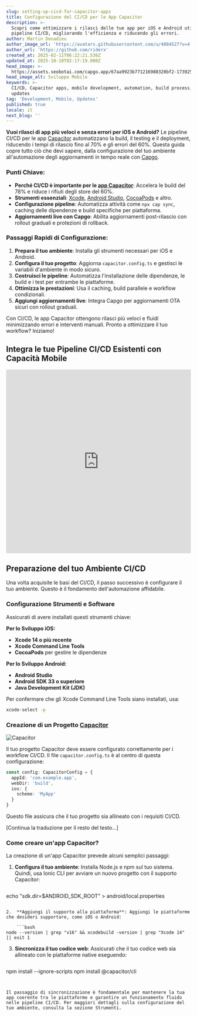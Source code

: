 ```yaml
---
slug: setting-up-cicd-for-capacitor-apps
title: Configurazione del CI/CD per le App Capacitor
description: >-
  Scopri come ottimizzare i rilasci delle tue app per iOS e Android utilizzando
  pipeline CI/CD, migliorando l'efficienza e riducendo gli errori.
author: Martin Donadieu
author_image_url: 'https://avatars.githubusercontent.com/u/4084527?v=4'
author_url: 'https://github.com/riderx'
created_at: 2025-02-11T06:22:21.536Z
updated_at: 2025-10-10T02:17:19.000Z
head_image: >-
  https://assets.seobotai.com/capgo.app/67aa9923b771216988320bf2-1739254956493.jpg
head_image_alt: Sviluppo Mobile
keywords: >-
  CI/CD, Capacitor apps, mobile development, automation, build process, live
  updates
tag: 'Development, Mobile, Updates'
published: true
locale: it
next_blog: ''
---
```

**Vuoi rilasci di app più veloci e senza errori per iOS e Android?** Le pipeline CI/CD per le app [Capacitor](https://capacitorjs.com/) automatizzano la build, il testing e il deployment, riducendo i tempi di rilascio fino al 70% e gli errori del 60%. Questa guida copre tutto ciò che devi sapere, dalla configurazione del tuo ambiente all'automazione degli aggiornamenti in tempo reale con [Capgo](https://capgo.app/).

### Punti Chiave:

- **Perché CI/CD è importante per le [app Capacitor](https://capgo.app/blog/capacitor-comprehensive-guide/)**: Accelera le build del 78% e riduce i rifiuti degli store del 60%.
- **Strumenti essenziali**: [Xcode](https://developer.apple.com/xcode/), [Android Studio](https://developer.android.com/studio), [CocoaPods](https://cocoapods.org/) e altro.
- **Configurazione pipeline**: Automatizza attività come `npx cap sync`, caching delle dipendenze e build specifiche per piattaforma.
- **Aggiornamenti live con Capgo**: Abilita aggiornamenti post-rilascio con rollout graduali e protezioni di rollback.

### Passaggi Rapidi di Configurazione:

1. **Prepara il tuo ambiente**: Installa gli strumenti necessari per iOS e Android.
2. **Configura il tuo progetto**: Aggiorna `capacitor.config.ts` e gestisci le variabili d'ambiente in modo sicuro.
3. **Costruisci le pipeline**: Automatizza l'installazione delle dipendenze, le build e i test per entrambe le piattaforme.
4. **Ottimizza le prestazioni**: Usa il caching, build parallele e workflow condizionali.
5. **Aggiungi aggiornamenti live**: Integra Capgo per aggiornamenti OTA sicuri con rollout graduali.

Con CI/CD, le app Capacitor ottengono rilasci più veloci e fluidi minimizzando errori e interventi manuali. Pronto a ottimizzare il tuo workflow? Iniziamo!

## Integra le tue Pipeline CI/CD Esistenti con Capacità Mobile

<iframe src="https://www.youtube.com/embed/rIPnuVwvbb0" aria-label="YouTube video player" frameborder="0" allow="accelerometer; autoplay; clipboard-write; encrypted-media; gyroscope; picture-in-picture; web-share" referrerpolicy="strict-origin-when-cross-origin" style="width: 100%; height: 500px;" allowfullscreen></iframe>

## Preparazione del tuo Ambiente CI/CD

Una volta acquisite le basi del CI/CD, il passo successivo è configurare il tuo ambiente. Questo è il fondamento dell'automazione affidabile.

### Configurazione Strumenti e Software

Assicurati di avere installati questi strumenti chiave:

**Per lo Sviluppo iOS:**

- **Xcode 14 o più recente**
- **Xcode Command Line Tools**
- **CocoaPods** per gestire le dipendenze

**Per lo Sviluppo Android:**

- **Android Studio**
- **Android SDK 33 o superiore**
- **Java Development Kit (JDK)**

Per confermare che gli Xcode Command Line Tools siano installati, usa:

```bash
xcode-select -p
```

### Creazione di un Progetto [Capacitor](https://capacitorjs.com/)

![Capacitor](https://mars-images.imgix.net/seobot/screenshots/capacitorjs.com-4c1a6a7e452082d30f5bff9840b00b7d-2025-02-11.jpg?auto=compress)

Il tuo progetto Capacitor deve essere configurato correttamente per i workflow CI/CD. Il file `capacitor.config.ts` è al centro di questa configurazione:

```typescript
const config: CapacitorConfig = {
  appId: 'com.example.app',
  webDir: 'build',
  ios: { 
    scheme: 'MyApp'
  }
}
```

Questo file assicura che il tuo progetto sia allineato con i requisiti CI/CD.

[Continua la traduzione per il resto del testo...]

### Come creare un'app Capacitor?

La creazione di un'app Capacitor prevede alcuni semplici passaggi:

1.  **Configura il tuo ambiente**: Installa Node.js e npm sul tuo sistema. Quindi, usa Ionic CLI per avviare un nuovo progetto con il supporto Capacitor:
    
    ```bash
echo "sdk.dir=$ANDROID_SDK_ROOT" > android/local.properties
```
    
2.  **Aggiungi il supporto alla piattaforma**: Aggiungi le piattaforme che desideri supportare, come iOS o Android:
    
    ```bash
node --version | grep "v16" && xcodebuild -version | grep "Xcode 14" || exit 1
```
    
3.  **Sincronizza il tuo codice web**: Assicurati che il tuo codice web sia allineato con le piattaforme native eseguendo:
    
    ```bash
npm install --ignore-scripts
npm install @capacitor/cli
```
    

Il passaggio di sincronizzazione è fondamentale per mantenere la tua app coerente tra le piattaforme e garantire un funzionamento fluido nelle pipeline CI/CD. Per maggiori dettagli sulla configurazione del tuo ambiente, consulta la sezione Strumenti.
